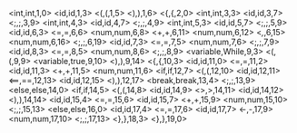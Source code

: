 <int,int,1,0>
<id,id,1,3>
<(,(,1,5>
<),),1,6>
<{,{,2,0>
<int,int,3,3>
<id,id,3,7>
<;,;,3,9>
<int,int,4,3>
<id,id,4,7>
<;,;,4,9>
<int,int,5,3>
<id,id,5,7>
<;,;,5,9>
<id,id,6,3>
<=,=,6,6>
<num,num,6,8>
<+,+,6,11>
<num,num,6,12>
<*,*,6,15>
<num,num,6,16>
<;,;,6,19>
<id,id,7,3>
<=,=,7,5>
<num,num,7,6>
<;,;,7,9>
<id,id,8,3>
<=,=,8,5>
<num,num,8,6>
<;,;,8,9>
<variable,While,9,3>
<(,(,9,9>
<variable,true,9,10>
<),),9,14>
<{,{,10,3>
<id,id,11,0>
<=,=,11,2>
<id,id,11,3>
<+,+,11,5>
<num,num,11,6>
<if,if,12,7>
<(,(,12,10>
<id,id,12,11>
<==,==,12,13>
<id,id,12,15>
<),),12,17>
<break,break,13,4>
<;,;,13,9>
<else,else,14,0>
<if,if,14,5>
<(,(,14,8>
<id,id,14,9>
<>,>,14,11>
<id,id,14,12>
<),),14,14>
<id,id,15,4>
<=,=,15,6>
<id,id,15,7>
<+,+,15,9>
<num,num,15,10>
<;,;,15,13>
<else,else,16,0>
<id,id,17,4>
<=,=,17,6>
<id,id,17,7>
<-,-,17,9>
<num,num,17,10>
<;,;,17,13>
<},},18,3>
<},},19,0>

